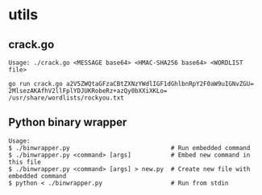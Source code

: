 # utils

## crack.go

`Usage: ./crack.go <MESSAGE base64> <HMAC-SHA256 base64> <WORDLIST file>`

`go run crack.go a2V5ZWQtaGFzaCBtZXNzYWdlIGF1dGhlbnRpY2F0aW9uIGNvZGU= 2MlsezAKAfhV2llFplYDJUKRobeRz+azQy0bXXiXKLo= /usr/share/wordlists/rockyou.txt`

## Python binary wrapper

``` 
Usage:
$ ./binwrapper.py                            # Run embedded command
$ ./binwrapper.py <command> [args]           # Embed new command in this file
$ ./binwrapper.py <command> [args] > new.py  # Create new file with embedded command
$ python < ./binwrapper.py                   # Run from stdin
```
